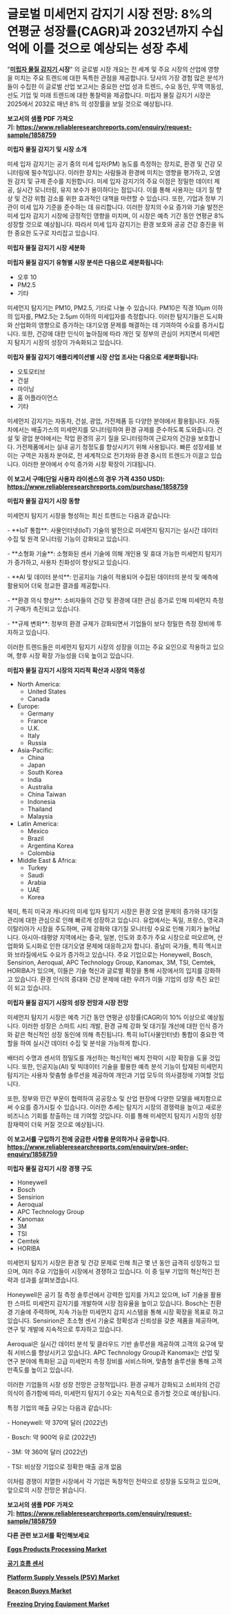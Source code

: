 <p><h1>글로벌 미세먼지 감지기 시장 전망: 8%의 연평균 성장률(CAGR)과 2032년까지 수십억에 이를 것으로 예상되는 성장 추세</h1></p><p>"<strong><a href="https://www.reliableresearchreports.com/particulate-matter-detector-r1858759?utm_campaign=106&utm_medium=7&utm_source=Github&utm_content=ia&utm_term=24022025&utm_id=particulate-matter-detector">미립자 물질 감지기&nbsp;</a></strong><strong>시장</strong>" 의 글로벌 시장 개요는 전 세계 및 주요 시장의 산업에 영향을 미치는 주요 트렌드에 대한 독특한 관점을 제공합니다. 당사의 가장 경험 많은 분석가들이 수집한 이 글로벌 산업 보고서는 중요한 산업 성과 트렌드, 수요 동인, 무역 역동성, 선도 기업 및 미래 트렌드에 대한 통찰력을 제공합니다. 미립자 물질 감지기 시장은 2025에서 2032로 매년 8% 의 성장률을 보일 것으로 예상됩니다.&nbsp;</p>
<p><strong>보고서의 샘플 PDF 가져오기:&nbsp;<a href="https://www.reliableresearchreports.com/enquiry/request-sample/1858759?utm_campaign=106&utm_medium=7&utm_source=Github&utm_content=ia&utm_term=24022025&utm_id=particulate-matter-detector">https://www.reliableresearchreports.com/enquiry/request-sample/1858759</a></strong></p>
<p><strong>미립자 물질 감지기 및 시장 소개</strong></p>
<p><p>미세 입자 감지기는 공기 중의 미세 입자(PM) 농도를 측정하는 장치로, 환경 및 건강 모니터링에 필수적입니다. 이러한 장치는 사람들과 환경에 미치는 영향을 평가하고, 오염원 감지 및 규제 준수를 지원합니다. 미세 입자 감지기의 주요 이점은 정밀한 데이터 제공, 실시간 모니터링, 유지 보수가 용이하다는 점입니다. 이를 통해 사용자는 대기 질 향상 및 건강 위험 감소를 위한 효과적인 대책을 마련할 수 있습니다. 또한, 기업과 정부 기관이 미세 입자 기준을 준수하는 데 유리합니다. 이러한 장치의 수요 증가와 기술 발전은 미세 입자 감지기 시장에 긍정적인 영향을 미치며, 이 시장은 예측 기간 동안 연평균 8% 성장할 것으로 예상됩니다. 따라서 미세 입자 감지기는 환경 보호와 공공 건강 증진을 위한 중요한 도구로 자리잡고 있습니다.</p></p>
<p><strong>미립자 물질 감지기 시장 세분화</strong></p>
<p><strong>미립자 물질 감지기 유형별 시장 분석은 다음으로 세분화됩니다:</strong></p>
<p><ul><li>오후 10</li><li>PM2.5</li><li>기타</li></ul></p>
<p><p>미세먼지 탐지기는 PM10, PM2.5, 기타로 나눌 수 있습니다. PM10은 직경 10μm 이하의 입자를, PM2.5는 2.5μm 이하의 미세입자를 측정합니다. 이러한 탐지기들은 도시화와 산업화의 영향으로 증가하는 대기오염 문제를 해결하는 데 기여하여 수요를 증가시킵니다. 또한, 건강에 대한 인식이 높아짐에 따라 개인 및 정부의 관심이 커지면서 미세먼지 탐지기 시장의 성장이 가속화되고 있습니다.</p></p>
<p><strong>미립자 물질 감지기 애플리케이션별 시장 산업 조사는 다음으로 세분화됩니다:</strong></p>
<p><ul><li>오토모티브</li><li>건설</li><li>마이닝</li><li>홈 어플라이언스</li><li>기타</li></ul></p>
<p><p>미세먼지 감지기는 자동차, 건설, 광업, 가전제품 등 다양한 분야에서 활용됩니다. 자동차에서는 배출가스의 미세먼지를 모니터링하여 환경 규제를 준수하도록 도와줍니다. 건설 및 광업 분야에서는 작업 환경의 공기 질을 모니터링하여 근로자의 건강을 보호합니다. 가전제품에서는 실내 공기 청정도를 향상시키기 위해 사용됩니다. 빠른 성장세를 보이는 구역은 자동차 분야로, 전 세계적으로 전기차와 환경 중시의 트렌드가 이끌고 있습니다. 이러한 분야에서 수익 증가와 시장 확장이 기대됩니다.</p></p>
<p><strong>이 보고서 구매(단일 사용자 라이센스의 경우 가격 4350 USD): <a href="https://www.reliableresearchreports.com/purchase/1858759?utm_campaign=106&utm_medium=7&utm_source=Github&utm_content=ia&utm_term=24022025&utm_id=particulate-matter-detector">https://www.reliableresearchreports.com/purchase/1858759</a></strong></p>
<p><strong>미립자 물질 감지기 시장 동향</strong></p>
<p><p>미세먼지 탐지기 시장을 형성하는 최신 트렌드는 다음과 같습니다:</p><p>- **IoT 통합**: 사물인터넷(IoT) 기술의 발전으로 미세먼지 탐지기는 실시간 데이터 수집 및 원격 모니터링 기능이 강화되고 있습니다.</p><p>- **소형화 기술**: 소형화된 센서 기술에 의해 개인용 및 휴대 가능한 미세먼지 탐지기가 증가하고, 사용자 친화성이 향상되고 있습니다.</p><p>- **AI 및 데이터 분석**: 인공지능 기술이 적용되어 수집된 데이터의 분석 및 예측에 활용되어 더욱 정교한 결과를 제공합니다.</p><p>- **환경 의식 향상**: 소비자들의 건강 및 환경에 대한 관심 증가로 인해 미세먼지 측정기 구매가 촉진되고 있습니다.</p><p>- **규제 변화**: 정부의 환경 규제가 강화되면서 기업들이 보다 정밀한 측정 장비에 투자하고 있습니다.</p><p>이러한 트렌드들은 미세먼지 탐지기 시장의 성장을 이끄는 주요 요인으로 작용하고 있으며, 향후 시장 확장 가능성을 더욱 높이고 있습니다.</p></p>
<p><strong>미립자 물질 감지기 시장의 지리적 확산과 시장의 역동성</strong></p>
<p><ul>
    <li>
        North America:
        <ul>
            <li>United States</li>
            <li>Canada</li>
        </ul>
    </li>
    <li>
        Europe:
        <ul>
            <li>Germany</li>
            <li>France</li>
            <li>U.K.</li>
            <li>Italy</li>
            <li>Russia</li>
        </ul>
    </li>
    <li>
        Asia-Pacific:
        <ul>
            <li>China</li>
            <li>Japan</li>
            <li>South Korea</li>
            <li>India</li>
            <li>Australia</li>
            <li>China Taiwan</li>
            <li>Indonesia</li>
            <li>Thailand</li>
            <li>Malaysia</li>
        </ul>
    </li>
    <li>
        Latin America:
        <ul>
            <li>Mexico</li>
            <li>Brazil</li>
            <li>Argentina Korea</li>
            <li>Colombia</li>
        </ul>
    </li>
    <li>
        Middle East & Africa:
        <ul>
            <li>Turkey</li>
            <li>Saudi</li>
            <li>Arabia</li>
            <li>UAE</li>
            <li>Korea</li>
        </ul>
    </li>
    </ul></p>
<p><p>북미, 특히 미국과 캐나다의 미세 입자 탐지기 시장은 환경 오염 문제의 증가와 대기질 관리에 대한 관심으로 인해 빠르게 성장하고 있습니다. 유럽에서는 독일, 프랑스, 영국과 이탈리아가 시장을 주도하며, 규제 강화와 대기질 모니터링 수요로 인해 기회가 늘어납니다. 아시아-태평양 지역에서는 중국, 일본, 인도와 호주가 주요 시장으로 떠오르며, 산업화와 도시화로 인한 대기오염 문제에 대응하고자 합니다. 중남미 국가들, 특히 멕시코와 브라질에서도 수요가 증가하고 있습니다. 주요 기업으로는 Honeywell, Bosch, Sensirion, Aeroqual, APC Technology Group, Kanomax, 3M, TSI, Cemtek, HORIBA가 있으며, 이들은 기술 혁신과 글로벌 확장을 통해 시장에서의 입지를 강화하고 있습니다. 환경 인식의 증대와 건강 문제에 대한 우려가 이들 기업의 성장 촉진 요인이 되고 있습니다.</p></p>
<p><strong>미립자 물질 감지기 시장의 성장 전망과 시장 전망</strong></p>
<p><p>미세먼지 탐지기 시장은 예측 기간 동안 연평균 성장률(CAGR)이 10% 이상으로 예상됩니다. 이러한 성장은 스마트 시티 개발, 환경 규제 강화 및 대기질 개선에 대한 인식 증가와 같은 혁신적인 성장 동인에 의해 촉진됩니다. 특히 IoT(사물인터넷) 통합이 중요한 역할을 하여 실시간 데이터 수집 및 분석을 가능하게 합니다.</p><p>배터리 수명과 센서의 정밀도를 개선하는 혁신적인 배치 전략이 시장 확장을 도울 것입니다. 또한, 인공지능(AI) 및 빅데이터 기술을 활용한 예측 분석 기능이 탑재된 미세먼지 탐지기는 사용자 맞춤형 솔루션을 제공하여 개인과 기업 모두의 의사결정에 기여할 것입니다. </p><p>또한, 정부와 민간 부문이 협력하여 공공장소 및 산업 현장에 다양한 모델을 배치함으로써 수요를 증가시킬 수 있습니다. 이러한 추세는 탐지기 시장의 경쟁력을 높이고 새로운 비즈니스 기회를 창출하는 데 기여할 것입니다. 이를 통해 미세먼지 탐지기 시장의 성장 잠재력이 더욱 커질 것으로 예상됩니다.</p></p>
<p><strong>이 보고서를 구입하기 전에 궁금한 사항을 문의하거나 공유합니다. <a href="https://www.reliableresearchreports.com/enquiry/pre-order-enquiry/1858759?utm_campaign=106&utm_medium=7&utm_source=Github&utm_content=ia&utm_term=24022025&utm_id=particulate-matter-detector">https://www.reliableresearchreports.com/enquiry/pre-order-enquiry/1858759</a></strong></p>
<p><strong>미립자 물질 감지기 시장 경쟁 구도</strong></p>
<p><ul><li>Honeywell</li><li>Bosch</li><li>Sensirion</li><li>Aeroqual</li><li>APC Technology Group</li><li>Kanomax</li><li>3M</li><li>TSI</li><li>Cemtek</li><li>HORIBA</li></ul></p>
<p><p>미세먼지 탐지기 시장은 환경 및 건강 문제로 인해 최근 몇 년 동안 급격히 성장하고 있으며, 여러 주요 기업들이 시장에서 경쟁하고 있습니다. 이 중 일부 기업의 혁신적인 전략과 성과를 살펴보겠습니다.</p><p>Honeywell은 공기 질 측정 솔루션에서 강력한 입지를 가지고 있으며, IoT 기술을 활용한 스마트 미세먼지 감지기를 개발하여 시장 점유율을 높이고 있습니다. Bosch는 친환경 기술에 주력하며, 지속 가능한 미세먼지 감지 시스템을 통해 시장 확장을 목표로 하고 있습니다. Sensirion은 초소형 센서 기술로 정확성과 신뢰성을 갖춘 제품을 제공하며, 연구 및 개발에 지속적으로 투자하고 있습니다.</p><p>Aeroqual은 실시간 데이터 분석 및 클라우드 기반 솔루션을 제공하여 고객의 요구에 맞춰 서비스를 향상시키고 있습니다. APC Technology Group과 Kanomax는 산업 및 연구 분야에 특화된 고급 미세먼지 측정 장비를 서비스하며, 맞춤형 솔루션을 통해 고객 만족도를 높이고 있습니다.</p><p>이러한 기업들의 시장 성장 전망은 긍정적입니다. 환경 규제가 강화되고 소비자의 건강 의식이 증가함에 따라, 미세먼지 탐지기 수요는 지속적으로 증가할 것으로 예상됩니다. </p><p>특정 기업의 매출 규모는 다음과 같습니다:</p><p>- Honeywell: 약 370억 달러 (2022년)</p><p>- Bosch: 약 900억 유로 (2022년)</p><p>- 3M: 약 360억 달러 (2022년)</p><p>- TSI: 비상장 기업으로 정확한 매출 공개 없음</p><p>이처럼 경쟁이 치열한 시장에서 각 기업은 독창적인 전략으로 성장을 도모하고 있으며, 앞으로의 시장 전망은 밝습니다.</p></p>
<p><strong>보고서의 샘플 PDF 가져오기:&nbsp;<a href="https://www.reliableresearchreports.com/enquiry/request-sample/1858759?utm_campaign=106&utm_medium=7&utm_source=Github&utm_content=ia&utm_term=24022025&utm_id=particulate-matter-detector">https://www.reliableresearchreports.com/enquiry/request-sample/1858759</a></strong></p>
<p><strong></strong></p>
<p><strong></strong></p>
<p><strong></strong></p>
<p><strong></strong></p>
<p><strong>다른 관련 보고서를 확인해보세요</strong></p>
<p><strong><p><a href="https://github.com/balkanalazar/Market-Research-Report-List-1/blob/main/eggs-products-processing-market.md?utm_campaign=106&utm_medium=7&utm_source=Github&utm_content=ia&utm_term=24022025&utm_id=particulate-matter-detector">Eggs Products Processing Market</a></p><p><a href="https://github.com/sougarounis/Market-Research-Report-List-7/blob/main/327964440016.md?utm_campaign=106&utm_medium=7&utm_source=Github&utm_content=ia&utm_term=24022025&utm_id=particulate-matter-detector">공기 흐름 센서</a></p><p><a href="https://github.com/zakkistuey/Market-Research-Report-List-1/blob/main/platform-supply-vessels-psv-market.md?utm_campaign=106&utm_medium=7&utm_source=Github&utm_content=ia&utm_term=24022025&utm_id=particulate-matter-detector">Platform Supply Vessels (PSV) Market</a></p><p><a href="https://github.com/siertnamba7u/Market-Research-Report-List-1/blob/main/beacon-buoys-market.md?utm_campaign=106&utm_medium=7&utm_source=Github&utm_content=ia&utm_term=24022025&utm_id=particulate-matter-detector">Beacon Buoys Market</a></p><p><a href="https://github.com/ipuanamuyuro3/Market-Research-Report-List-1/blob/main/freezing-drying-equipment-market.md?utm_campaign=106&utm_medium=7&utm_source=Github&utm_content=ia&utm_term=24022025&utm_id=particulate-matter-detector">Freezing Drying Equipment Market</a></p></strong></p>
<p></p>